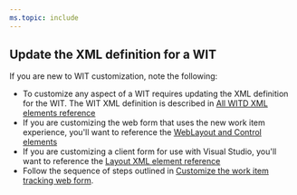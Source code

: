 ```yaml
---
ms.topic: include
---
```


<a id="update-xml-wit"></a>

## Update the XML definition for a WIT

If you are new to WIT customization, note the following:

- To customize any aspect of a WIT requires updating the XML definition for the WIT. The WIT XML definition is described in [All WITD XML elements reference](/azure/devops/reference/xml/all-witd-xml-elements-reference)
- If you are customizing the web form that uses the new work item experience, you'll want to reference the [WebLayout and Control elements](/azure/devops/reference/xml/weblayout-xml-elements)
- If you are customizing a client form for use with Visual Studio, you'll want to reference the [Layout XML element reference](/azure/devops/reference/xml/layout-xml-element-reference)
- Follow the sequence of steps outlined in [Customize the work item tracking web form](/azure/devops/reference/customize-wit-form).
